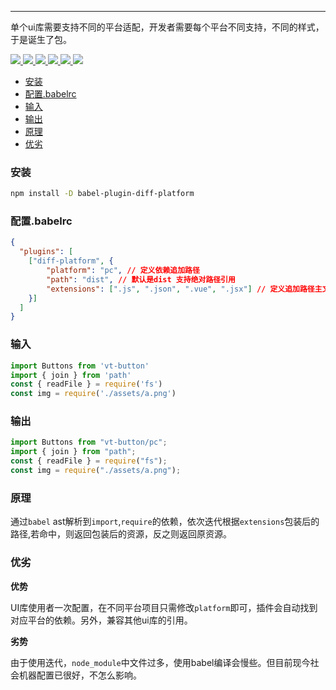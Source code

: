 ---

单个ui库需要支持不同的平台适配，开发者需要每个平台不同支持，不同的样式，于是诞生了包。

<p>
  <a href="https://www.npmjs.com/package/babel-plugin-diff-platform">
    <img src="https://img.shields.io/npm/v/babel-plugin-diff-platform.svg?style=flat-square" />
  </a>
  <a href="https://vuejs.org">
    <img src="https://img.shields.io/badge/vue-2.1.8-brightgreen.svg?style=flat-square" />
  </a>
  <a href="https://travis-ci.org/Jerret321/babel-plugin-diff-platform">
    <img src="https://img.shields.io/travis/Jerret321/babel-plugin-diff-platform.svg?style=flat-square" />
  </a>
  <a href="https://codecov.io/gh/Jerret321/babel-plugin-diff-platform">
    <img src="https://img.shields.io/codecov/c/github/Jerret321/babel-plugin-diff-platform.svg?style=flat-square" />
  </a>
  <a href="https://david-dm.org/Jerret321/babel-plugin-diff-platform">
    <img src="https://img.shields.io/david/Jerret321/babel-plugin-diff-platform.svg?style=flat-square" />
  </a>
  <a href="https://img.shields.io/npm/dm/babel-plugin-diff-platform.svg?style=flat-square">
    <img src="https://img.shields.io/npm/dm/babel-plugin-diff-platform.svg?style=flat-square" />
  </a>
</p>

<!-- TOC -->

- [安装](#安装)
- [配置.babelrc](#配置babelrc)
- [输入](#输入)
- [输出](#输出)
- [原理](#原理)
- [优劣](#优劣)

<!-- /TOC -->

### 安装

```bash
npm install -D babel-plugin-diff-platform
```

### 配置.babelrc

```json
{
  "plugins": [
    ["diff-platform", {
        "platform": "pc", // 定义依赖追加路径
        "path": "dist", // 默认是dist 支持绝对路径引用
        "extensions": [".js", ".json", ".vue", ".jsx"] // 定义追加路径主文件后缀， 默认 .js .json .vue
    }]
  ]
}
```

### 输入

```javascript
import Buttons from 'vt-button'
import { join } from 'path'
const { readFile } = require('fs')
const img = require('./assets/a.png')
```

### 输出

```javascript
import Buttons from "vt-button/pc";
import { join } from "path";
const { readFile } = require("fs");
const img = require("./assets/a.png");
```

### 原理

通过`babel` ast解析到`import`,`require`的依赖，依次迭代根据`extensions`包装后的路径,若命中，则返回包装后的资源，反之则返回原资源。

### 优劣

**优势**

UI库使用者一次配置，在不同平台项目只需修改`platform`即可，插件会自动找到对应平台的依赖。另外，兼容其他ui库的引用。

**劣势**

由于使用迭代，`node_module`中文件过多，使用babel编译会慢些。但目前现今社会机器配置已很好，不怎么影响。

